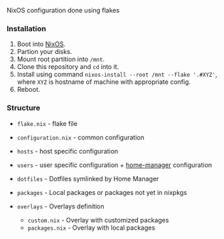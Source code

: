 NixOS configuration done using flakes

### Installation

1. Boot into [NixOS][nixos].
2. Partion your disks.
3. Mount root partition into `/mnt`.
4. Clone this repository and `cd` into it.
5. Install using command `nixos-install --root /mnt --flake '.#XYZ'`, where `XYZ`
is hostname of machine with appropriate config.
6. Reboot.

### Structure
* `flake.nix` - flake file
* `configuration.nix` - common configuration
* `hosts` - host specific configuration
* `users` - user specific configuration + [home-manager][hm] configuration

* `dotfiles` - Dotfiles symlinked by Home Manager
* `packages` - Local packages or packages not yet in nixpkgs

* `overlays` - Overlays definition
    * `custom.nix` - Overlay with customized packages
    * `packages.nix` - Overlay with local packages

[hm]: https://github.com/nix-community/home-manager
[nixos]: https://channels.nixos.org/nixos-20.09/latest-nixos-minimal-x86_64-linux.iso
